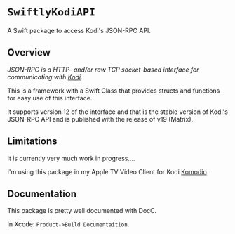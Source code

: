# ``SwiftlyKodiAPI``

A Swift package to access Kodi's JSON-RPC API.

## Overview

*JSON-RPC is a HTTP- and/or raw TCP socket-based interface for communicating with [Kodi](https://kodi.tv).*

This is a framework with a Swift Class that provides structs and functions for easy use of this interface.

It supports version 12 of the interface and that is the stable version of Kodi's JSON-RPC API and is published with the release of v19 (Matrix).

## Limitations

It is currently very much work in progress....

I'm using this package in my Apple TV Video Client for Kodi [Komodio](https://github.com/Desbeers/Komodio). 

## Documentation

This package is pretty well documented with DocC.

In Xcode: `Product->Build Documentaition`.
